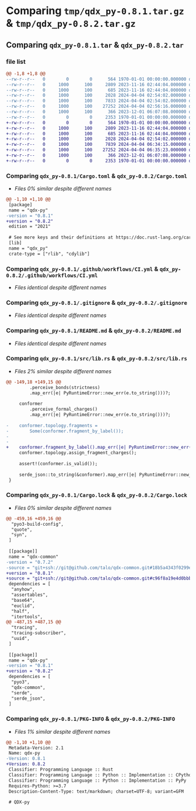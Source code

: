 # Comparing `tmp/qdx_py-0.8.1.tar.gz` & `tmp/qdx_py-0.8.2.tar.gz`

## Comparing `qdx_py-0.8.1.tar` & `qdx_py-0.8.2.tar`

### file list

```diff
@@ -1,8 +1,8 @@
--rw-r--r--   0        0        0      564 1970-01-01 00:00:00.000000 qdx_py-0.8.1/Cargo.toml
--rw-r--r--   0     1000      100     2809 2023-11-16 02:44:04.000000 qdx_py-0.8.1/.github/workflows/CI.yml
--rw-r--r--   0     1000      100      685 2023-11-16 02:44:04.000000 qdx_py-0.8.1/.gitignore
--rw-r--r--   0     1000      100     2028 2024-04-04 02:54:02.000000 qdx_py-0.8.1/README.md
--rw-r--r--   0     1000      100     7833 2024-04-04 02:54:02.000000 qdx_py-0.8.1/src/lib.rs
--rw-r--r--   0     1000      100    27252 2024-04-04 02:56:16.000000 qdx_py-0.8.1/Cargo.lock
--rw-r--r--   0     1000      100      366 2023-12-01 06:07:08.000000 qdx_py-0.8.1/pyproject.toml
--rw-r--r--   0        0        0     2353 1970-01-01 00:00:00.000000 qdx_py-0.8.1/PKG-INFO
+-rw-r--r--   0        0        0      564 1970-01-01 00:00:00.000000 qdx_py-0.8.2/Cargo.toml
+-rw-r--r--   0     1000      100     2809 2023-11-16 02:44:04.000000 qdx_py-0.8.2/.github/workflows/CI.yml
+-rw-r--r--   0     1000      100      685 2023-11-16 02:44:04.000000 qdx_py-0.8.2/.gitignore
+-rw-r--r--   0     1000      100     2028 2024-04-04 02:54:02.000000 qdx_py-0.8.2/README.md
+-rw-r--r--   0     1000      100     7839 2024-04-04 06:34:15.000000 qdx_py-0.8.2/src/lib.rs
+-rw-r--r--   0     1000      100    27252 2024-04-04 06:35:23.000000 qdx_py-0.8.2/Cargo.lock
+-rw-r--r--   0     1000      100      366 2023-12-01 06:07:08.000000 qdx_py-0.8.2/pyproject.toml
+-rw-r--r--   0        0        0     2353 1970-01-01 00:00:00.000000 qdx_py-0.8.2/PKG-INFO
```

### Comparing `qdx_py-0.8.1/Cargo.toml` & `qdx_py-0.8.2/Cargo.toml`

 * *Files 0% similar despite different names*

```diff
@@ -1,10 +1,10 @@
 [package]
 name = "qdx-py"
-version = "0.8.1"
+version = "0.8.2"
 edition = "2021"
 
 # See more keys and their definitions at https://doc.rust-lang.org/cargo/reference/manifest.html
 [lib]
 name = "qdx_py"
 crate-type = ["rlib", "cdylib"]
```

### Comparing `qdx_py-0.8.1/.github/workflows/CI.yml` & `qdx_py-0.8.2/.github/workflows/CI.yml`

 * *Files identical despite different names*

### Comparing `qdx_py-0.8.1/.gitignore` & `qdx_py-0.8.2/.gitignore`

 * *Files identical despite different names*

### Comparing `qdx_py-0.8.1/README.md` & `qdx_py-0.8.2/README.md`

 * *Files identical despite different names*

### Comparing `qdx_py-0.8.1/src/lib.rs` & `qdx_py-0.8.2/src/lib.rs`

 * *Files 2% similar despite different names*

```diff
@@ -149,18 +149,15 @@
         .perceive_bonds(strictness)
         .map_err(|e| PyRuntimeError::new_err(e.to_string()))?;
 
     conformer
         .perceive_formal_charges()
         .map_err(|e| PyRuntimeError::new_err(e.to_string()))?;
 
-    conformer.topology.fragments =
-        Some(conformer.fragment_by_label());
-
-
+    conformer.fragment_by_label().map_err(|e| PyRuntimeError::new_err(e.to_string()))?;
     conformer.topology.assign_fragment_charges();
     
     assert!(conformer.is_valid());   
     
     serde_json::to_string(&conformer).map_err(|e| PyRuntimeError::new_err(e.to_string()))
 }
```

### Comparing `qdx_py-0.8.1/Cargo.lock` & `qdx_py-0.8.2/Cargo.lock`

 * *Files 0% similar despite different names*

```diff
@@ -459,16 +459,16 @@
  "pyo3-build-config",
  "quote",
  "syn",
 ]
 
 [[package]]
 name = "qdx-common"
-version = "0.7.2"
-source = "git+ssh://git@github.com/talo/qdx-common.git#18b5a4343f0299e1b3c545d69ceb20e0afb3ecb7"
+version = "0.8.1"
+source = "git+ssh://git@github.com/talo/qdx-common.git#c96f8a19e4d0bbb4e34740dd33e8b6970930f09c"
 dependencies = [
  "anyhow",
  "assertables",
  "base64",
  "euclid",
  "half",
  "itertools",
@@ -487,15 +487,15 @@
  "tracing",
  "tracing-subscriber",
  "uuid",
 ]
 
 [[package]]
 name = "qdx-py"
-version = "0.8.1"
+version = "0.8.2"
 dependencies = [
  "pyo3",
  "qdx-common",
  "serde",
  "serde_json",
 ]
```

### Comparing `qdx_py-0.8.1/PKG-INFO` & `qdx_py-0.8.2/PKG-INFO`

 * *Files 1% similar despite different names*

```diff
@@ -1,10 +1,10 @@
 Metadata-Version: 2.1
 Name: qdx-py
-Version: 0.8.1
+Version: 0.8.2
 Classifier: Programming Language :: Rust
 Classifier: Programming Language :: Python :: Implementation :: CPython
 Classifier: Programming Language :: Python :: Implementation :: PyPy
 Requires-Python: >=3.7
 Description-Content-Type: text/markdown; charset=UTF-8; variant=GFM
 
 # QDX-py
```

